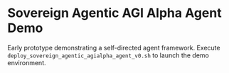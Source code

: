 # Sovereign Agentic AGI Alpha Agent Demo

Early prototype demonstrating a self-directed agent framework. Execute `deploy_sovereign_agentic_agialpha_agent_v0.sh` to launch the demo environment.
